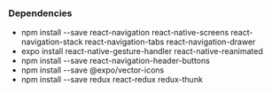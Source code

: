 ### Dependencies

- npm install --save react-navigation react-native-screens react-navigation-stack react-navigation-tabs react-navigation-drawer
- expo install react-native-gesture-handler react-native-reanimated
- npm install --save react-navigation-header-buttons
- npm install --save @expo/vector-icons
- npm install --save redux react-redux redux-thunk

